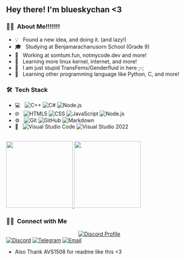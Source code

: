 <h2> Hey there! I'm blueskychan <3</h2>

<h3> 👩‍💻 &nbsp;About Me!!!!!!! </h3>

- 💡  &nbsp; Found a new idea, and doing it. (and lazy!)
- 🎓 &nbsp; Studying at Benjamarachanusorn School (Grade 9)
- 💼 &nbsp; Working at somtum.fun, notmycode.dev and more!
- 🌱 &nbsp; Learning more linux kernel, internet, and more!
- 👏 &nbsp; I am just stupid TransFems/Genderfluid in here ;-;
- 🎯 &nbsp; Learning other programming language like Python, C, and more!

<h3> 🛠 &nbsp;Tech Stack</h3>

- 💻 &nbsp;
  ![C++](https://img.shields.io/badge/-C++-333333?style=flat&logo=C%2B%2B&logoColor=00599C)
  ![C#](https://img.shields.io/badge/-CSharp-333333?style=flat&logo=CSharp&logoColor=228B22)
   ![Node.js](https://img.shields.io/badge/-Node.js-333333?style=flat&logo=node.js)
- 🌐 &nbsp;
  ![HTML5](https://img.shields.io/badge/-HTML5-333333?style=flat&logo=HTML5)
  ![CSS](https://img.shields.io/badge/-CSS-333333?style=flat&logo=CSS3&logoColor=1572B6)
  ![JavaScript](https://img.shields.io/badge/-JavaScript-333333?style=flat&logo=javascript)
  ![Node.js](https://img.shields.io/badge/-Node.js-333333?style=flat&logo=node.js)
- ⚙️ &nbsp;
  ![Git](https://img.shields.io/badge/-Git-333333?style=flat&logo=git)
  ![GitHub](https://img.shields.io/badge/-GitHub-333333?style=flat&logo=github)
  ![Markdown](https://img.shields.io/badge/-Markdown-333333?style=flat&logo=markdown)
- 🔧 &nbsp;
  ![Visual Studio Code](https://img.shields.io/badge/-Visual%20Studio%20Code-333333?style=flat&logo=visual-studio-code&logoColor=007ACC)
  ![Visual Studio 2022](https://img.shields.io/badge/-Visual%20Studio%202022-333333?style=flat&logo=visual-studio&logoColor=D8BFD8)
<br/>

<a href="https://github.com/blueskychan2009">
  <img height="180em" src="https://github-readme-stats-eight-theta.vercel.app/api?username=blueskychan-dev&theme=buefy&show_icons=true" />
  <img height="180em" src="https://github-readme-stats-eight-theta.vercel.app/api/top-langs/?username=blueskychan-dev&theme=buefy&layout=compact" />
</a>

<br/>

<h3> 🤝🏻 &nbsp;Connect with Me </h3>


<p align=center>
<div align=center><a href="https://discord.com/users/736163902835916880"><img alt="Discord Profile" src="https://lanyard.cnrad.dev/api/736163902835916880?bg=ffb6c1"></a></div>
<a href="https://discord.com/users/736163902835916880"><img alt="Discord" src="https://img.shields.io/badge/Discord-blueskychan_%230587-pink?style=flat-square&logo=discord"></a>
<a href="https://t.me/bskychan"><img alt="Telegram" src="https://img.shields.io/badge/My Telegram Channel-pink?style=flat-square&logo=telegram"></a>
<a href="mailto:mind@blueskychan.dev"><img alt="Email" src="https://img.shields.io/badge/Email-mind@blueskychan.dev-pink?style=flat-square&logo=gmail"></a>
</p>

* Also Thank AVS1508 for readme like this <3
